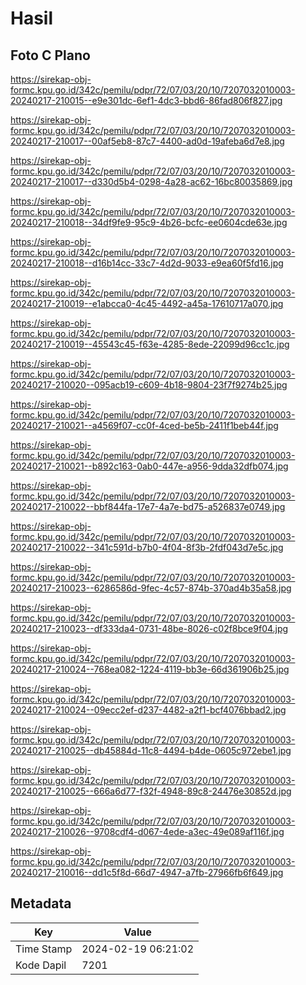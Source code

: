 # Hasil

## Foto C Plano

https://sirekap-obj-formc.kpu.go.id/342c/pemilu/pdpr/72/07/03/20/10/7207032010003-20240217-210015--e9e301dc-6ef1-4dc3-bbd6-86fad806f827.jpg

https://sirekap-obj-formc.kpu.go.id/342c/pemilu/pdpr/72/07/03/20/10/7207032010003-20240217-210017--00af5eb8-87c7-4400-ad0d-19afeba6d7e8.jpg

https://sirekap-obj-formc.kpu.go.id/342c/pemilu/pdpr/72/07/03/20/10/7207032010003-20240217-210017--d330d5b4-0298-4a28-ac62-16bc80035869.jpg

https://sirekap-obj-formc.kpu.go.id/342c/pemilu/pdpr/72/07/03/20/10/7207032010003-20240217-210018--34df9fe9-95c9-4b26-bcfc-ee0604cde63e.jpg

https://sirekap-obj-formc.kpu.go.id/342c/pemilu/pdpr/72/07/03/20/10/7207032010003-20240217-210018--d16b14cc-33c7-4d2d-9033-e9ea60f5fd16.jpg

https://sirekap-obj-formc.kpu.go.id/342c/pemilu/pdpr/72/07/03/20/10/7207032010003-20240217-210019--e1abcca0-4c45-4492-a45a-17610717a070.jpg

https://sirekap-obj-formc.kpu.go.id/342c/pemilu/pdpr/72/07/03/20/10/7207032010003-20240217-210019--45543c45-f63e-4285-8ede-22099d96cc1c.jpg

https://sirekap-obj-formc.kpu.go.id/342c/pemilu/pdpr/72/07/03/20/10/7207032010003-20240217-210020--095acb19-c609-4b18-9804-23f7f9274b25.jpg

https://sirekap-obj-formc.kpu.go.id/342c/pemilu/pdpr/72/07/03/20/10/7207032010003-20240217-210021--a4569f07-cc0f-4ced-be5b-2411f1beb44f.jpg

https://sirekap-obj-formc.kpu.go.id/342c/pemilu/pdpr/72/07/03/20/10/7207032010003-20240217-210021--b892c163-0ab0-447e-a956-9dda32dfb074.jpg

https://sirekap-obj-formc.kpu.go.id/342c/pemilu/pdpr/72/07/03/20/10/7207032010003-20240217-210022--bbf844fa-17e7-4a7e-bd75-a526837e0749.jpg

https://sirekap-obj-formc.kpu.go.id/342c/pemilu/pdpr/72/07/03/20/10/7207032010003-20240217-210022--341c591d-b7b0-4f04-8f3b-2fdf043d7e5c.jpg

https://sirekap-obj-formc.kpu.go.id/342c/pemilu/pdpr/72/07/03/20/10/7207032010003-20240217-210023--6286586d-9fec-4c57-874b-370ad4b35a58.jpg

https://sirekap-obj-formc.kpu.go.id/342c/pemilu/pdpr/72/07/03/20/10/7207032010003-20240217-210023--df333da4-0731-48be-8026-c02f8bce9f04.jpg

https://sirekap-obj-formc.kpu.go.id/342c/pemilu/pdpr/72/07/03/20/10/7207032010003-20240217-210024--768ea082-1224-4119-bb3e-66d361906b25.jpg

https://sirekap-obj-formc.kpu.go.id/342c/pemilu/pdpr/72/07/03/20/10/7207032010003-20240217-210024--09ecc2ef-d237-4482-a2f1-bcf4076bbad2.jpg

https://sirekap-obj-formc.kpu.go.id/342c/pemilu/pdpr/72/07/03/20/10/7207032010003-20240217-210025--db45884d-11c8-4494-b4de-0605c972ebe1.jpg

https://sirekap-obj-formc.kpu.go.id/342c/pemilu/pdpr/72/07/03/20/10/7207032010003-20240217-210025--666a6d77-f32f-4948-89c8-24476e30852d.jpg

https://sirekap-obj-formc.kpu.go.id/342c/pemilu/pdpr/72/07/03/20/10/7207032010003-20240217-210026--9708cdf4-d067-4ede-a3ec-49e089af116f.jpg

https://sirekap-obj-formc.kpu.go.id/342c/pemilu/pdpr/72/07/03/20/10/7207032010003-20240217-210016--dd1c5f8d-66d7-4947-a7fb-27966fb6f649.jpg


## Metadata

| Key        | Value               |
| ---------- | ------------------- |
| Time Stamp | 2024-02-19 06:21:02 |
| Kode Dapil | 7201                |



